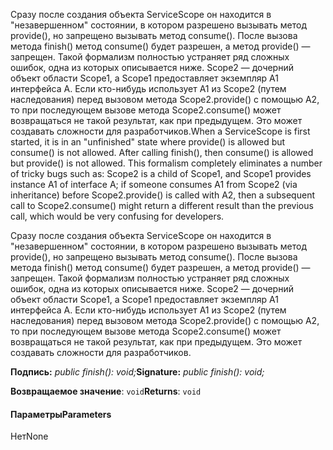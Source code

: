 <span data-ttu-id="0035e-p101">Сразу после создания объекта ServiceScope он находится в "незавершенном" состоянии, в котором разрешено вызывать метод provide(), но запрещено вызывать метод consume(). После вызова метода finish() метод consume() будет разрешен, а метод provide() — запрещен. Такой формализм полностью устраняет ряд сложных ошибок, одна из которых описывается ниже. Scope2 — дочерний объект области Scope1, а Scope1 предоставляет экземпляр A1 интерфейса A. Если кто-нибудь использует A1 из Scope2 (путем наследования) перед вызовом метода Scope2.provide() с помощью A2, то при последующем вызове метода Scope2.consume() может возвращаться не такой результат, как при предыдущем. Это может создавать сложности для разработчиков.</span><span class="sxs-lookup"><span data-stu-id="0035e-p101">When a ServiceScope is first started, it is in an "unfinished" state where provide() is allowed but consume() is not allowed. After calling finish(), then consume() is allowed but provide() is not allowed. This formalism completely eliminates a number of tricky bugs such as: Scope2 is a child of Scope1, and Scope1 provides instance A1 of interface A; if someone consumes A1 from Scope2 (via inheritance) before Scope2.provide() is called with A2, then a subsequent call to Scope2.consume() might return a different result than the previous call, which would be very confusing for developers.</span></span>




Сразу после создания объекта ServiceScope он находится в "незавершенном" состоянии, в котором разрешено вызывать метод provide(), но запрещено вызывать метод consume(). После вызова метода finish() метод consume() будет разрешен, а метод provide() — запрещен. Такой формализм полностью устраняет ряд сложных ошибок, одна из которых описывается ниже. Scope2 — дочерний объект области Scope1, а Scope1 предоставляет экземпляр A1 интерфейса A. Если кто-нибудь использует A1 из Scope2 (путем наследования) перед вызовом метода Scope2.provide() с помощью A2, то при последующем вызове метода Scope2.consume() может возвращаться не такой результат, как при предыдущем. Это может создавать сложности для разработчиков.

<span data-ttu-id="0035e-105">**Подпись:** _public finish(): void;_</span><span class="sxs-lookup"><span data-stu-id="0035e-105">**Signature:** _public finish(): void;_</span></span>

<span data-ttu-id="0035e-106">**Возвращаемое значение**: `void`</span><span class="sxs-lookup"><span data-stu-id="0035e-106">**Returns**: `void`</span></span>





#### <a name="parameters"></a><span data-ttu-id="0035e-107">Параметры</span><span class="sxs-lookup"><span data-stu-id="0035e-107">Parameters</span></span>
<span data-ttu-id="0035e-108">Нет</span><span class="sxs-lookup"><span data-stu-id="0035e-108">None</span></span>


